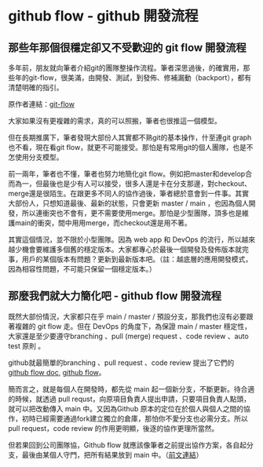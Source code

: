 # github flow - github 開發流程

## 那些年那個很穩定卻又不受歡迎的 git flow 開發流程
多年前，朋友就向筆者介紹git的團隊整操作流程。筆者深思過後，的確實用，那些年的git-flow，很美滿，由開發、測試，到發佈、修補漏動（backport），都有清楚明確的指引。

原作者連結：[git-flow](https://nvie.com/posts/a-successful-git-branching-model/)

大家如果沒有更複雜的需求，真的可以照搬，筆者也很推這一個模型。

但在長期推廣下，筆者發現大部份人其實都不熟git的基本操作，什至連git graph也不看，現在看git flow，就更不可能接受。那怕是有常用git的個人團隊，也是不怎使用分支模型。

前一兩年，筆者也不懂，筆者也努力地簡化git flow。例如把master和develop合而為一，但最後也是少有人可以接受，很多人還是卡在分支那邊，對checkout、merge還是很陌生。在跟更多不同人的協作過後，筆者總於意會到一件事。其實大部份人，只想知道最後、最新的狀態，只會更新 master / main ，也因為個人開發，所以連衝突也不會有，更不需要使用merge。那怕是少型團隊，頂多也是維護main的衝突，間中用用merge，而checkout還是用不著。

其實這個情況，並不限於小型團隊。因為 web app 和 DevOps 的流行，所以越來越少機會要維護多個舊的穩定版本。大家都專心於最後一個開發及發佈版本就完事，用戶的某個版本有問題？更新到最新版本吧。（註：越底層的應用開發模式，因為相容性問題，不可能只保留一個穩定版本。）

## 那麼我們就大力簡化吧 - github flow 開發流程
既然大部份情況，大家都只在乎 main / master / 預設分支，那我們也沒有必要跟著複雜的 git flow 走。但在 DevOps 的角度下，為保證 main / master 穩定性，大家還是至少要遵守branching 、pull (merge) request 、code review 、auto test 原則 。

github就最簡單的branching 、pull  request 、code review 提出了它們的 [github flow doc](https://docs.github.com/en/get-started/using-github/github-flow), [github flow](https://githubflow.github.io/)。

簡而言之，就是每個人在開發時，都先從 main 起一個新分支，不斷更新。待合適的時候，就透過 pull requst，向原項目負責人提出申請，只要項目負責人點頭，就可以把改動傳入 main 中。又因為Github 原本的定位在於個人與個人之間的協作，初時已經需要通過fork建立獨立的倉庫，那怕你不愛分支也必需分支。所以 pull request，code review 的作用更明顯，後逐的協作更理所當然。


但若果回到公司團隊協，Github flow 就應該像筆者之前提出協作方案，各自起分支，最後由某個人守門，把所有結果放到 main 中。（[前文連結](gitcoworkflow.md)）


